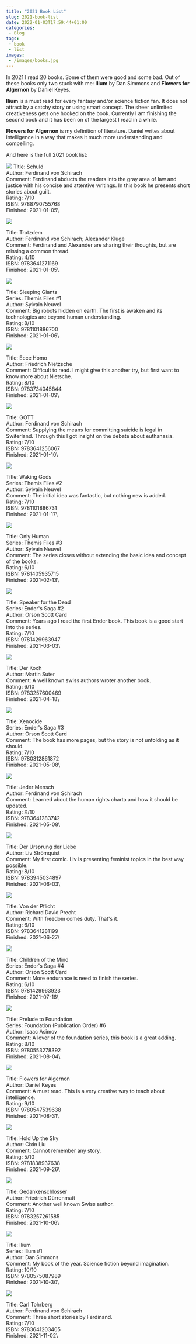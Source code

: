 ```yaml
---
title: "2021 Book List"
slug: 2021-book-list
date: 2022-01-03T17:59:44+01:00
categories:
 - Blog
tags:
 - book
 - list
images:
 - /images/books.jpg
---
```


In 2021 I read 20 books. Some of them were good and some bad. Out of these books only two stuck with me: **Ilium** by Dan Simmons and **Flowers for Algernon** by Daniel Keyes.

**Ilium** is a must read for every fantasy and/or science fiction fan. It does not attract by a catchy story or using smart concept. The sheer unlimited creativeness gets one hooked on the book. Currently I am finishing the second book and it has been on of the largest I read in a while.

**Flowers for Algernon** is my definition of literature. Daniel writes about intelligence in a way that makes it much more understanding and compelling.

And here is the full 2021 book list:

<!--more-->

![](../../../static/images/9788790755768.png)
Title: Schuld\
Author: Ferdinand von Schirach\
Comment: Ferdinand abducts the readers into the gray area of law and justice with his concise and attentive writings. In this book he presents short stories about guilt.\
Rating: 7/10\
ISBN: 9788790755768\
Finished: 2021-01-05\

![](../../../static/images/9783641271169.png)

Title: Trotzdem\
Author: Ferdinand von Schirach; Alexander Kluge\
Comment: Ferdinand and Alexander are sharing their thoughts, but are missing a common thread.\
Rating: 4/10\
ISBN: 9783641271169\
Finished: 2021-01-05\

![](../../../static/images/9781101886700.png)

Title: Sleeping Giants\
Series: Themis Files #1\
Author: Sylvain Neuvel\
Comment: Big robots hidden on earth. The first is awaken and its technologies are beyond human understanding.\
Rating: 8/10\
ISBN: 9781101886700\
Finished: 2021-01-06\

![](../../../static/images/9783734045844.png)

Title: Ecce Homo\
Author: Friedrich Nietzsche\
Comment: Difficult to read. I might give this another try, but first want to know more about Nietsche.\
Rating: 8/10\
ISBN: 9783734045844\
Finished: 2021-01-09\

![](../../../static/images/9783641256067.png)

Title: GOTT\
Author: Ferdinand von Schirach\
Comment: Supplying the means for committing suicide is legal in Switerland. Through this I got insight on the debate about euthanasia.\
Rating: 7/10\
ISBN: 9783641256067\
Finished: 2021-01-10\

![](../../../static/images/9781101886731.png)

Title: Waking Gods\
Series: Themis Files #2\
Author: Sylvain Neuvel\
Comment: The initial idea was fantastic, but nothing new is added.\
Rating: 7/10\
ISBN: 9781101886731\
Finished: 2021-01-17\

![](../../../static/images/9781405935715.png)

Title: Only Human\
Series: Themis Files #3\
Author: Sylvain Neuvel\
Comment: The series closes without extending the basic idea and concept of the books.\
Rating: 6/10\
ISBN: 9781405935715\
Finished: 2021-02-13\

![](../../../static/images/9781429963947.png)

Title: Speaker for the Dead\
Series: Ender's Saga #2\
Author: Orson Scott Card\
Comment: Years ago I read the first Ender book. This book is a good start into the series.\
Rating: 7/10\
ISBN: 9781429963947\
Finished: 2021-03-03\

![](../../../static/images/9783257600469.png)

Title: Der Koch\
Author: Martin Suter\
Comment: A well known swiss authors wroter another book.\
Rating: 6/10\
ISBN: 9783257600469\
Finished: 2021-04-18\

![](../../../static/images/9780312861872.png)

Title: Xenocide\
Series: Ender's Saga #3\
Author: Orson Scott Card\
Comment: The book has more pages, but the story is not unfolding as it should.\
Rating: 7/10\
ISBN: 9780312861872\
Finished: 2021-05-08\

![](../../../static/images/9783641283742.png)

Title: Jeder Mensch\
Author: Ferdinand von Schirach\
Comment: Learned about the human rights charta and how it should be updated.\
Rating: X/10\
ISBN: 9783641283742\
Finished: 2021-05-08\

![](../../../static/images/9783945034897.png)

Title: Der Ursprung der Liebe\
Author: Liv Strömquist\
Comment: My first comic. Liv is presenting feminist topics in the best way possible.\
Rating: 8/10\
ISBN: 9783945034897\
Finished: 2021-06-03\

![](../../../static/images/9783641281199.png)

Title: Von der Pflicht\
Author: Richard David Precht\
Comment: With freedom comes duty. That's it.\
Rating: 6/10\
ISBN: 9783641281199\
Finished: 2021-06-27\

![](../../../static/images/9781429963923.png)

Title: Children of the Mind\
Series: Ender's Saga #4\
Author: Orson Scott Card\
Comment: More endurance is need to finish the series.\
Rating: 6/10\
ISBN: 9781429963923\
Finished: 2021-07-16\

![](../../../static/images/9780553278392.png)

Title: Prelude to Foundation\
Series: Foundation (Publication Order) #6\
Author: Isaac Asimov\
Comment: A lover of the foundation series, this book is a great adding.\
Rating: 8/10\
ISBN: 9780553278392\
Finished: 2021-08-04\

![](../../../static/images/9780547539638.png)

Title: Flowers for Algernon\
Author: Daniel Keyes\
Comment: A must read. This is a very creative way to teach about intelligence.\
Rating: 9/10\
ISBN: 9780547539638\
Finished: 2021-08-31\

![](../../../static/images/Pasted%20image%2020220103181714.png)

Title: Hold Up the Sky\
Author: Cixin Liu\
Comment: Cannot remember any story.\
Rating: 5/10\
ISBN: 9781838937638\
Finished: 2021-09-26\

![](../../../static/images/9783257261585.png)

Title: Gedankenschlosser\
Author: Friedrich Dürrenmatt\
Comment: Another well known Swiss author.\
Rating: 7/10\
ISBN: 9783257261585\
Finished: 2021-10-06\


![](../../../static/images/Pasted%20image%2020220103181824.png)

Title: Ilium\
Series: Ilium #1\
Author: Dan Simmons\
Comment: My book of the year. Science fiction beyond imagination.\
Rating: 10/10\
ISBN: 9780575087989\
Finished: 2021-10-30\

![](../../../static/images/9783641203405.png)

Title: Carl Tohrberg\
Author: Ferdinand von Schirach\
Comment: Three short stories by Ferdinand.\
Rating: 7/10\
ISBN: 9783641203405\
Finished: 2021-11-02\

